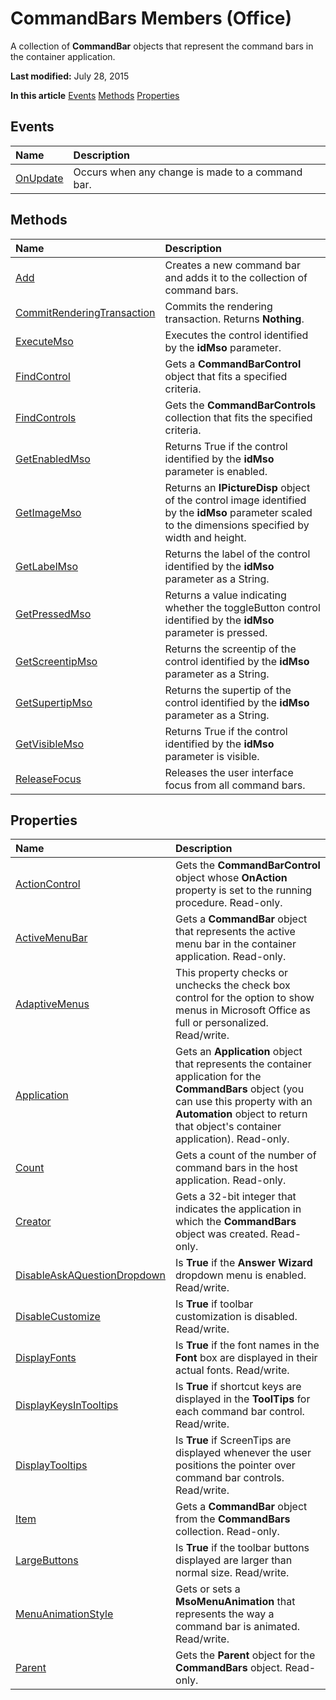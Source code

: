 
# CommandBars Members (Office)
A collection of  **CommandBar** objects that represent the command bars in the container application.

 **Last modified:** July 28, 2015

 **In this article**
 [Events](#sectionSection0)
 [Methods](#sectionSection1)
 [Properties](#sectionSection2)


## Events
<a name="sectionSection0"> </a>



|**Name**|**Description**|
|:-----|:-----|
| [OnUpdate](4da9354b-92ed-d85e-f667-c01dfec07689.md)|Occurs when any change is made to a command bar.|

## Methods
<a name="sectionSection1"> </a>



|**Name**|**Description**|
|:-----|:-----|
| [Add](544cfa94-924a-90ca-d716-c7b2f9e8732f.md)|Creates a new command bar and adds it to the collection of command bars.|
| [CommitRenderingTransaction](a3174734-305b-03dc-2da1-3d25fd74185d.md)|Commits the rendering transaction. Returns  **Nothing**.|
| [ExecuteMso](6f608475-7a79-48c7-abff-86d9ab07fe80.md)|Executes the control identified by the  **idMso** parameter.|
| [FindControl](07ec0c01-3cf4-3165-cfb2-c596b5e39abd.md)|Gets a  **CommandBarControl** object that fits a specified criteria.|
| [FindControls](79c46884-816d-def6-2bff-85b59b0831ea.md)|Gets the  **CommandBarControls** collection that fits the specified criteria.|
| [GetEnabledMso](68af6404-53ee-4c69-51fa-4d489736d228.md)|Returns True if the control identified by the  **idMso** parameter is enabled.|
| [GetImageMso](36261e2b-9cbf-b0b6-5892-63bbb2f93959.md)|Returns an  **IPictureDisp** object of the control image identified by the **idMso** parameter scaled to the dimensions specified by width and height.|
| [GetLabelMso](1ab6f700-e3c3-a89d-790f-10c27a6b495c.md)|Returns the label of the control identified by the  **idMso** parameter as a String.|
| [GetPressedMso](97811bb6-cc5c-eccc-9149-76bdfa37541f.md)|Returns a value indicating whether the toggleButton control identified by the  **idMso** parameter is pressed.|
| [GetScreentipMso](23411622-2b35-0c0e-9373-9bc75c5e433e.md)|Returns the screentip of the control identified by the  **idMso** parameter as a String.|
| [GetSupertipMso](e116402f-bbb7-8cd3-6305-7daf85feb514.md)|Returns the supertip of the control identified by the  **idMso** parameter as a String.|
| [GetVisibleMso](ab916050-e1af-0752-9734-23d0fe27542f.md)|Returns True if the control identified by the  **idMso** parameter is visible.|
| [ReleaseFocus](2ddca1e1-b8f4-a09c-120d-498b816747c4.md)|Releases the user interface focus from all command bars.|

## Properties
<a name="sectionSection2"> </a>



|**Name**|**Description**|
|:-----|:-----|
| [ActionControl](70097691-a771-4f7d-020b-2a9d33e18fa0.md)|Gets the  **CommandBarControl** object whose **OnAction** property is set to the running procedure. Read-only.|
| [ActiveMenuBar](8f341f53-418c-6d05-ac0b-e45a6b2baa0d.md)|Gets a  **CommandBar** object that represents the active menu bar in the container application. Read-only.|
| [AdaptiveMenus](1b8c1a2a-9fe1-4148-6e03-5bf48f137d6f.md)|This property checks or unchecks the check box control for the option to show menus in Microsoft Office as full or personalized. Read/write.|
| [Application](98ce76f8-c2ef-0304-97c6-70e2567700e7.md)|Gets an  **Application** object that represents the container application for the **CommandBars** object (you can use this property with an **Automation** object to return that object's container application). Read-only.|
| [Count](10b19483-f9a0-dd0d-512f-74afc1ddfe8b.md)|Gets a count of the number of command bars in the host application. Read-only.|
| [Creator](7841f7b3-2ae7-9264-37e7-c359d583a2a1.md)|Gets a 32-bit integer that indicates the application in which the  **CommandBars** object was created. Read-only.|
| [DisableAskAQuestionDropdown](a0954aa4-256c-4a14-6bab-959a00e9367d.md)|Is  **True** if the **Answer Wizard** dropdown menu is enabled. Read/write.|
| [DisableCustomize](cbebdaa7-2e8d-af73-fd18-03b3b11f98ac.md)|Is  **True** if toolbar customization is disabled. Read/write.|
| [DisplayFonts](25a9ede7-3575-6706-406d-a5b656cd965e.md)|Is  **True** if the font names in the **Font** box are displayed in their actual fonts. Read/write.|
| [DisplayKeysInTooltips](de132c5f-bc9f-c335-28ff-b9459c912b2c.md)|Is  **True** if shortcut keys are displayed in the **ToolTips** for each command bar control. Read/write.|
| [DisplayTooltips](98b62729-d1c8-a6dc-328e-8dbb6bbd80dc.md)|Is  **True** if ScreenTips are displayed whenever the user positions the pointer over command bar controls. Read/write.|
| [Item](bca38d83-67cb-2cba-ddfa-918a5b2ff508.md)|Gets a  **CommandBar** object from the **CommandBars** collection. Read-only.|
| [LargeButtons](bcacab92-9779-5061-f68a-69722210e14e.md)|Is  **True** if the toolbar buttons displayed are larger than normal size. Read/write.|
| [MenuAnimationStyle](bd79a55a-23f4-6056-649b-9dc384b597aa.md)|Gets or sets a  **MsoMenuAnimation** that represents the way a command bar is animated. Read/write.|
| [Parent](7819df1a-1f63-793c-54f3-c1129fd6cdff.md)|Gets the  **Parent** object for the **CommandBars** object. Read-only.|
